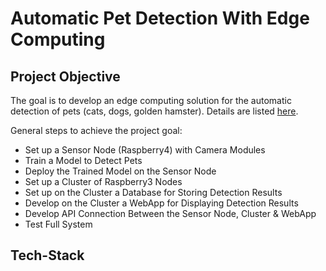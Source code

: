 # Automatic Pet Detection With Edge Computing

## Project Objective

The goal is to develop an edge computing solution for the automatic detection of pets (cats, dogs, golden hamster). Details are listed [here](https://www.christianbaun.de/CGC23/index.html).

General steps to achieve the project goal:
- Set up a Sensor Node (Raspberry4) with Camera Modules
- Train a Model to Detect Pets
- Deploy the Trained Model on the Sensor Node
- Set up a Cluster of Raspberry3 Nodes
- Set up on the Cluster a Database for Storing Detection Results 
- Develop on the Cluster a WebApp for Displaying Detection Results
- Develop API Connection Between the Sensor Node, Cluster & WebApp
- Test Full System

## Tech-Stack